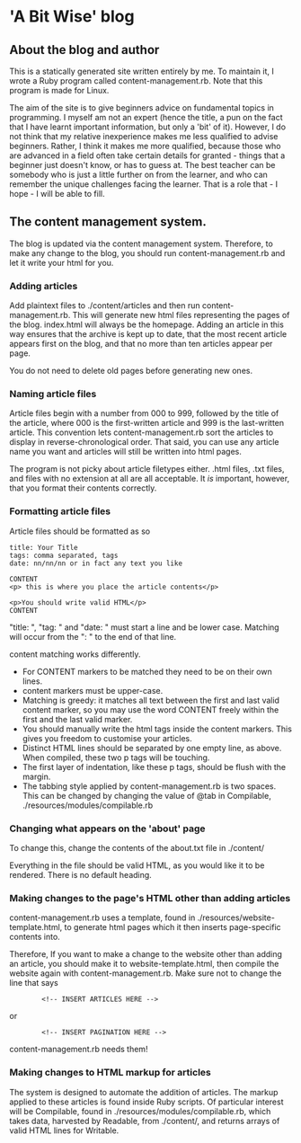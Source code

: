 # 'A Bit Wise' blog

## About the blog and author

This is a statically generated site written entirely by me. To maintain it, I wrote a Ruby program called content-management.rb. Note that this program is made for Linux. 

The aim of the site is to give beginners advice on fundamental topics in programming. I myself am not an expert (hence the title, a pun on the fact that I have learnt important information, but only a 'bit' of it). However, I do not think that my relative inexperience makes me less qualified to advise beginners. Rather, I think it makes me more qualified, because those who are advanced in a field often take certain details for granted - things that a beginner just doesn't know, or has to guess at. The best teacher can be somebody who is just a little further on from the learner, and who can remember the unique challenges facing the learner. That is a role that - I hope - I will be able to fill.

## The content management system.

The blog is updated via the content management system. Therefore, to make any change to the blog, you should run content-management.rb and let it write your html for you. 


### Adding articles

Add plaintext files to ./content/articles and then run content-management.rb. This will generate new html files representing the pages of the blog. index.html will always be the homepage. Adding an article in this way ensures that the archive is kept up to date, that the most recent article appears first on the blog, and that no more than ten articles appear per page.

You do not need to delete old pages before generating new ones.

### Naming article files

Article files begin with a number from 000 to 999, followed by the title of the article, where 000 is the first-written article and 999 is the last-written article. This convention lets content-management.rb sort the articles to display in reverse-chronological order. That said, you can use any article name you want and articles will still be written into html pages.

The program is not picky about article filetypes either. .html files, .txt files, and files with no extension at all are all acceptable. It _is_ important, however, that you format their contents correctly.

### Formatting article files

Article files should be formatted as so

```
title: Your Title
tags: comma separated, tags
date: nn/nn/nn or in fact any text you like

CONTENT
<p> this is where you place the article contents</p>

<p>You should write valid HTML</p>
CONTENT
```

"title: ", "tag: " and "date: " must start a line and be lower case. Matching will occur from the ": " to the end of that line.

content matching works differently. 
* For CONTENT markers to be matched they need to be on their own lines.
* content markers must be upper-case.
* Matching is greedy: it matches all text between the first and last valid content marker, so you may use the word CONTENT freely within the first and the last valid marker. 
* You should manually write the html tags inside the content markers. This gives you freedom to customise your articles.  
* Distinct HTML lines should be separated by one empty line, as above. When compiled, these two p tags will be touching.
* The first layer of indentation, like these p tags, should be flush with the margin. 
* The tabbing style applied by content-management.rb is two spaces. This can be changed by changing the value of @tab in Compilable, ./resources/modules/compilable.rb

### Changing what appears on the 'about' page
To change this, change the contents of the about.txt file in ./content/

Everything in the file should be valid HTML, as you would like it to be rendered. There is no default heading. 

### Making changes to the page's HTML other than adding articles

content-management.rb uses a template, found in ./resources/website-template.html, to generate html pages which it then inserts page-specific contents into.

Therefore, If you want to make a change to the website other than adding an article, you should make it to website-template.html, then compile the website again with content-management.rb. Make sure not to change the line that says

```
        <!-- INSERT ARTICLES HERE -->
```
or
```
        <!-- INSERT PAGINATION HERE -->
```

content-management.rb needs them!

### Making changes to HTML markup for articles

The system is designed to automate the addition of articles. The markup applied to these articles is found inside Ruby scripts. Of particular interest will be Compilable, found in ./resources/modules/compilable.rb, which takes data, harvested by Readable, from ./content/, and returns arrays of valid HTML lines for Writable.
